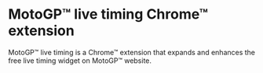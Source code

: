 # MotoGP™ live timing Chrome™ extension

MotoGP™ live timing is a Chrome™ extension that expands and enhances the free live timing widget on MotoGP™ website.
